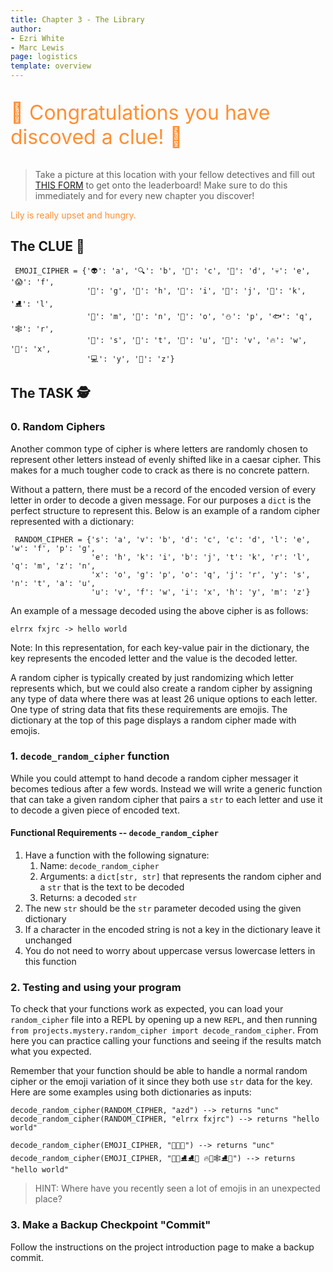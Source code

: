 ```yaml
---
title: Chapter 3 - The Library
author:
- Ezri White
- Marc Lewis
page: logistics
template: overview
---
```


<script>
    document.body.classList.add('halloween-mode'); 
    document.getElementById("mode-switch").classList.add('hidden')
</script>



<p style="font-size: xx-large; color: rgba(255, 132, 32, 0.909);">🎃 Congratulations you have discoved a clue! 🎃</p>

> Take a picture at this location with your fellow detectives and fill out <a href="https://airtable.com/shrzczOIak59I0cyx" target="blank">THIS FORM</a> to get onto the leaderboard! Make sure to do this immediately and for every new chapter you discover!

<p style="color: rgba(255, 132, 32, 0.909);">Lily is really upset and hungry.</p>

## The CLUE 🔎

~~~ {.python }
 EMOJI_CIPHER = {'👽': 'a', '🔍': 'b', '🍁': 'c', '🎃': 'd', '💀': 'e', '😱': 'f',
                 '🥸': 'g', '🦄': 'h', '🌲': 'i', '🌵': 'j', '🌈': 'k', '⛸': 'l',
                 '👻': 'm', '💅': 'n', '🍭': 'o', '⛄': 'p', '🐟': 'q', '🕸': 'r',
                 '🍰': 's', '🐓': 't', '🌽': 'u', '🍂': 'v', '🔥': 'w', '🌺': 'x',
                 '💻': 'y', '🔦': 'z'}
~~~    

## The TASK 🕵️

### 0. Random Ciphers
Another common type of cipher is where letters are randomly chosen to represent other letters instead of evenly shifted like in a caesar cipher. This makes for a much tougher code to crack as there is no concrete pattern. 

Without a pattern, there must be a record of the encoded version of every letter in order to decode a given message. For our purposes a `dict` is the perfect structure to represent this. Below is an example of a random cipher represented with a dictionary:

~~~ {.python }
 RANDOM_CIPHER = {'s': 'a', 'v': 'b', 'd': 'c', 'c': 'd', 'l': 'e', 'w': 'f', 'p': 'g',
                  'e': 'h', 'k': 'i', 'b': 'j', 't': 'k', 'r': 'l', 'q': 'm', 'z': 'n',
                  'x': 'o', 'g': 'p', 'o': 'q', 'j': 'r', 'y': 's', 'n': 't', 'a': 'u',
                  'u': 'v', 'f': 'w', 'i': 'x', 'h': 'y', 'm': 'z'}
~~~    

An example of a message decoded using the above cipher is as follows:

~~~ {.plaintext}
elrrx fxjrc -> hello world
~~~

Note: In this representation, for each key-value pair in the dictionary, the key represents the encoded letter and the value is the decoded letter.

A random cipher is typically created by just randomizing which letter represents which, but we could also create a random cipher by assigning any type of data where there was at least 26 unique options to each letter. One type of string data that fits these requirements are emojis. The dictionary at the top of this page displays a random cipher made with emojis.

### 1. `decode_random_cipher` function

While you could attempt to hand decode a random cipher messager it becomes tedious after a few words. Instead we will write a generic function that can take a given random cipher that pairs a `str` to each letter and use it to decode a given piece of encoded text.

#### Functional Requirements -- `decode_random_cipher`

1. Have a function with the following signature:
   1. Name: `decode_random_cipher`
   2. Arguments: a `dict[str, str]` that represents the random cipher and a `str` that is the text to be decoded
   3. Returns: a decoded `str` 
2. The new `str` should be the `str` parameter decoded using the given dictionary 
3. If a character in the encoded string is not a key in the dictionary leave it unchanged
4. You do not need to worry about uppercase versus lowercase letters in this function

### 2. Testing and using your program

To check that your functions work as expected, you can load your `random_cipher` file into a REPL by opening up a new `REPL`, and then running `from projects.mystery.random_cipher import decode_random_cipher`. From here you can practice calling your functions and seeing if the results match what you expected.

Remember that your function should be able to handle a normal random cipher or the emoji variation of it since they both use `str` data for the key. Here are some examples using both dictionaries as inputs:

~~~
decode_random_cipher(RANDOM_CIPHER, "azd") --> returns "unc"
decode_random_cipher(RANDOM_CIPHER, "elrrx fxjrc") --> returns "hello world"
~~~

~~~
decode_random_cipher(EMOJI_CIPHER, "🌽💅🍁") --> returns "unc"
decode_random_cipher(EMOJI_CIPHER, "🦄💀⛸⛸🍭 🔥🍭🕸⛸🎃") --> returns "hello world"
~~~

> HINT: Where have you recently seen a lot of emojis in an unexpected place?

### 3. Make a Backup Checkpoint "Commit"

Follow the instructions on the project introduction page to make a backup commit.